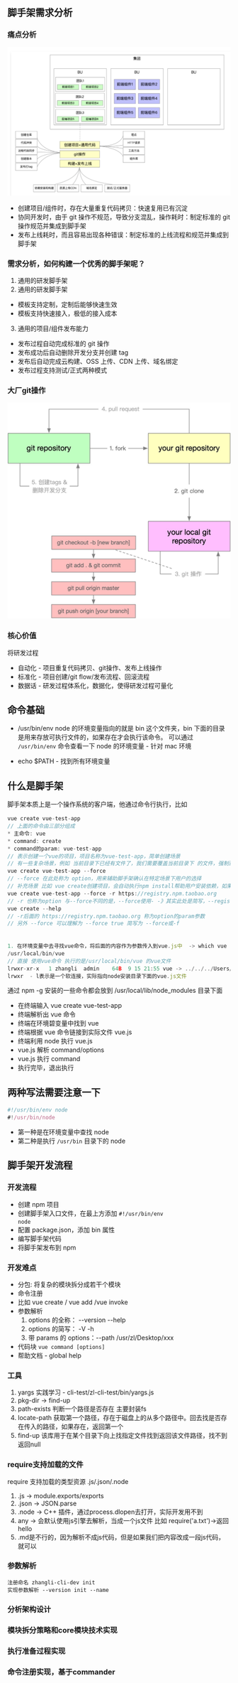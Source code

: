 ## 脚手架需求分析

### 痛点分析

![痛点分析](./images//%E7%97%9B%E7%82%B9%E5%88%86%E6%9E%90.png)

- 创建项目/组件时，存在大量重复代码拷贝：快速复用已有沉淀
- 协同开发时，由于 git 操作不规范，导致分支混乱，操作耗时：制定标准的 git 操作规范并集成到脚手架
- 发布上线耗时，而且容易出现各种错误：制定标准的上线流程和规范并集成到脚手架

### 需求分析，如何构建一个优秀的脚手架呢？

1. 通用的研发脚手架
2. 通用的研发脚手架

- 模板支持定制，定制后能够快速生效
- 模板支持快速接入，极低的接入成本

3. 通用的项目/组件发布能力

- 发布过程自动完成标准的 git 操作
- 发布成功后自动删除开发分支并创建 tag
- 发布后自动完成云构建、OSS 上传、CDN 上传、域名绑定
- 发布过程支持测试/正式两种模式
### 大厂git操作
![](./images/gitflow.jpg)

### 核心价值
将研发过程
* 自动化 - 项目重复代码拷贝、git操作、发布上线操作
* 标准化 - 项目创建/git flow/发布流程、回滚流程
* 数据话 - 研发过程体系化，数据化，使得研发过程可量化

## 命令基础

- /usr/bin/env
  node 的环境变量指向的就是 bin 这个文件夹，bin 下面的目录是用来存放可执行文件的，如果存在才会执行该命令。
  可以通过 <code>/usr/bin/env</code> 命令查看一下 node 的环境变量 - 针对 mac 环境

- echo $PATH - 找到所有环境变量

## 什么是脚手架

脚手架本质上是一个操作系统的客户端，他通过命令行执行，比如

```js
vue create vue-test-app
// 上面的命令由三部分组成
* 主命令: vue
* command: create
* command的param: vue-test-app
// 表示创建一个vue的项目，项目名称为vue-test-app，简单创建场景
// 有一些复杂场景，例如 当前目录下已经有文件了，我们需要覆盖当前目录下 的文件，强制进行安装vue项目
vue create vue-test-app --force
// --force 在此处称为 option，用来辅助脚手架确认在特定场景下用户的选择
// 补充场景 比如 vue create创建项目，会自动执行npm install帮助用户安装依赖，如果需要使用淘宝源
vue create vue-test-app --force -r https://registry.npm.taobao.org
// -r 也称为option 与--force不同的是，--force使用- -》其实此处是简写，--registry
vue create --help
// -r后面的 https://registry.npm.taobao.org 称为option的param参数
// 另外 --force 可以理解为 --force true 简写为 --force或-f


1. 在环境变量中去寻找vue命令，将后面的内容作为参数传入到vue.js中  -> which vue
/usr/local/bin/vue
// 直接 使用vue命令 执行的是/usr/local/bin/vue 的vue文件
lrwxr-xr-x   1 zhangli  admin    64B  9 15 21:55 vue -> ../../../Users/zhangli/.config/yarn/global/node_modules/.bin/vue
lrwxr  - l表示是一个软连接，实际指向node安装目录下面的vue.js文件


```

通过 npm -g 安装的一些命令都会放到 /usr/local/lib/node_modules 目录下面

- 在终端输入 vue create vue-test-app
- 终端解析出 vue 命令
- 终端在环境碧变量中找到 vue
- 终端根据 vue 命令链接到实际文件 vue.js
- 终端利用 node 执行 vue.js
- vue.js 解析 command/options
- vue.js 执行 command
- 执行完毕，退出执行

## 两种写法需要注意一下

```js
#!/usr/bin/env node
#!/usr/bin/node
```

- 第一种是在环境变量中查找 node
- 第二种是执行 <code>/usr/bin</code> 目录下的 node

## 脚手架开发流程

### 开发流程

- 创建 npm 项目
- 创建脚手架入口文件，在最上方添加 <code>#!/usr/bin/env node</code>
- 配置 package.json，添加 bin 属性
- 编写脚手架代码
- 将脚手架发布到 npm

### 开发难点

- 分包: 将复杂的模块拆分成若干个模块
- 命令注册
- 比如 vue create / vue add /vue invoke
- 参数解析
  1. options 的全称： --version --help
  2. options 的简写： -V -h
  3. 带 params 的 options：--path /usr/zl/Desktop/xxx
- 代码块 <code>vue command [options] <params></code>
- 帮助文档 - global help

### 工具
1. yargs 实践学习 - cli-test/zl-cli-test/bin/yargs.js
2. pkg-dir -> find-up
3. path-exists   判断一个路径是否存在 主要封装fs
4. locate-path  获取第一个路径，存在于磁盘上的从多个路径中。回去找是否存在传入的路径，如果存在，返回第一个
5. find-up 该库用于在某个目录下向上找指定文件找到返回该文件路径，找不到返回null

### require支持加载的文件
require 支持加载的类型资源 .js/.json/.node
1. .js -> module.exports/exports
2. .json -> JSON.parse
3. .node -> C++ 插件，通过process.dlopen去打开，实际开发用不到
4. any -> 会默认使用js引擎去解析，当成一个js文件 比如 require('a.txt')->返回hello
5. .md是不行的，因为解析不成js代码，但是如果我们把内容改成一段js代码，就可以

### 参数解析
```
注册命名 zhangli-cli-dev init
实现参数解析 --version init --name
```
### 分析架构设计
### 模块拆分策略和core模块技术实现

### 执行准备过程实现
### 命令注册实现，基于commander

